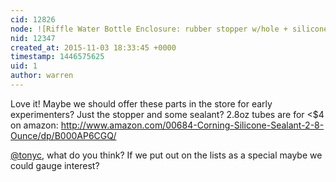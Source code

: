 ```yaml
---
cid: 12826
node: ![Riffle Water Bottle Enclosure: rubber stopper w/hole + silicone sealant: > 8 weeks!](../notes/donblair/10-31-2015/riffle-water-bottle-enclosure-rubber-stopper-w-hole-silicone-sealant-8-weeks)
nid: 12347
created_at: 2015-11-03 18:33:45 +0000
timestamp: 1446575625
uid: 1
author: warren
---
```


Love it! Maybe we should offer these parts in the store for early experimenters? Just the stopper and some sealant? 2.8oz tubes are for <$4 on amazon: http://www.amazon.com/00684-Corning-Silicone-Sealant-2-8-Ounce/dp/B000AP6CGQ/

[@tonyc](/profile/tonyc), what do you think? If we put out on the lists as a special maybe we could gauge interest?